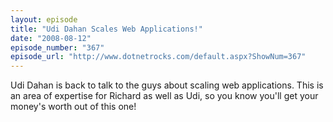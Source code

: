 ```yaml
---
layout: episode
title: "Udi Dahan Scales Web Applications!"
date: "2008-08-12"
episode_number: "367"
episode_url: "http://www.dotnetrocks.com/default.aspx?ShowNum=367"
---
```


Udi Dahan is back to talk to the guys about scaling web applications. This is an area of expertise for Richard as well as Udi, so you know you'll get your money's worth out of this one!
